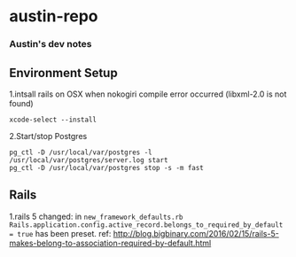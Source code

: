 # austin-repo
### Austin's dev notes

## Environment Setup

1.intsall rails on OSX when nokogiri compile error occurred (libxml-2.0 is not found)

`xcode-select --install`

2.Start/stop Postgres

```
pg_ctl -D /usr/local/var/postgres -l /usr/local/var/postgres/server.log start
pg_ctl -D /usr/local/var/postgres stop -s -m fast
```

## Rails

1.rails 5 changed:
in `new_framework_defaults.rb`
`Rails.application.config.active_record.belongs_to_required_by_default = true` has been preset. ref: http://blog.bigbinary.com/2016/02/15/rails-5-makes-belong-to-association-required-by-default.html
